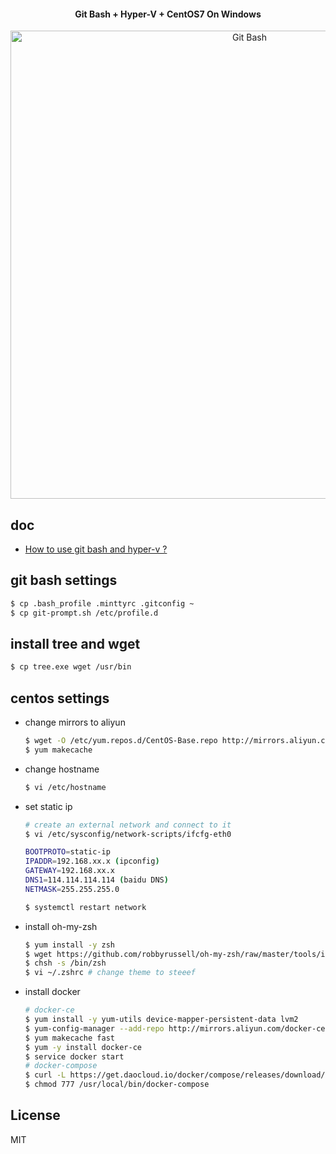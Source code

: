 <h4 align="center">Git Bash + Hyper-V + CentOS7 On Windows</h4>
<p align="center">
    <img alt="Git Bash" src="https://user-images.githubusercontent.com/38936252/47200745-df0e7300-d3a9-11e8-96b3-7302e3634027.png" width="749">
</p>

## doc

- [How to use git bash and hyper-v ?](https://github.com/xnng/xnng.github.io/issues/2)

## git bash settings

```bash
$ cp .bash_profile .minttyrc .gitconfig ~
$ cp git-prompt.sh /etc/profile.d
```

## install tree and wget

```bash
$ cp tree.exe wget /usr/bin
```

## centos settings

- change mirrors to aliyun

    ```bash
    $ wget -O /etc/yum.repos.d/CentOS-Base.repo http://mirrors.aliyun.com/repo/Centos-7.repo
    $ yum makecache
    ```

- change hostname

    ```bash
    $ vi /etc/hostname
    ```

- set static ip
    ```bash
    # create an external network and connect to it
    $ vi /etc/sysconfig/network-scripts/ifcfg-eth0

    BOOTPROTO=static-ip
    IPADDR=192.168.xx.x (ipconfig)
    GATEWAY=192.168.xx.x
    DNS1=114.114.114.114 (baidu DNS)
    NETMASK=255.255.255.0

    $ systemctl restart network
    ```

- install oh-my-zsh

    ```bash
    $ yum install -y zsh
    $ wget https://github.com/robbyrussell/oh-my-zsh/raw/master/tools/install.sh -O - | sh
    $ chsh -s /bin/zsh
    $ vi ~/.zshrc # change theme to steeef
    ```

- install docker

    ```bash
    # docker-ce
    $ yum install -y yum-utils device-mapper-persistent-data lvm2
    $ yum-config-manager --add-repo http://mirrors.aliyun.com/docker-ce/linux/centos/docker-ce.repo
    $ yum makecache fast
    $ yum -y install docker-ce
    $ service docker start
    # docker-compose
    $ curl -L https://get.daocloud.io/docker/compose/releases/download/1.22.0/docker-compose-`uname -s`-`uname -m` > /usr/local/bin/docker-compose
    $ chmod 777 /usr/local/bin/docker-compose
    ```

## License

MIT